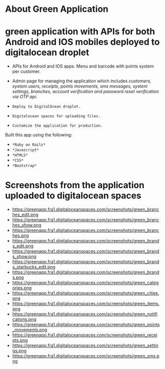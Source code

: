 # About Green Application
# green application with APIs for both Android and IOS mobiles deployed to digitalocean droplet
* APIs for Android and IOS apps. Menu and barcode with points system per customer. 
* Admin page for managing the application which includes  *customers, system users, receipts, points movements, sms messages, system settings, branches, account verification and password reset verification via OTP api*. 

* ` Deploy to DigitalOcean droplet. `
* ` Digitalocean spaces for uploading files. `
* ` Customize the application for production. `

Built this app using the following:
* ` *Ruby on Rails* `
* ` *Javascript* `
* ` *HTML5* `
* ` *CSS* `
* ` *Bootstrap* `

# Screenshots from the application uploaded to digitalocean spaces
* https://greenapp.fra1.digitaloceanspaces.com/screenshots/green_branches_edit.png
* https://greenapp.fra1.digitaloceanspaces.com/screenshots/green_branches_show.png
* https://greenapp.fra1.digitaloceanspaces.com/screenshots/green_branches.png
* https://greenapp.fra1.digitaloceanspaces.com/screenshots/green_brands_edit.png
* https://greenapp.fra1.digitaloceanspaces.com/screenshots/green_brands_show.png
* https://greenapp.fra1.digitaloceanspaces.com/screenshots/green_brands_starbucks_edit.png
* https://greenapp.fra1.digitaloceanspaces.com/screenshots/green_brands.png
* https://greenapp.fra1.digitaloceanspaces.com/screenshots/green_categories.png
* https://greenapp.fra1.digitaloceanspaces.com/screenshots/green_cities.png
* https://greenapp.fra1.digitaloceanspaces.com/screenshots/green_items.png
* https://greenapp.fra1.digitaloceanspaces.com/screenshots/green_notifications.png
* https://greenapp.fra1.digitaloceanspaces.com/screenshots/green_points_movements.png
* https://greenapp.fra1.digitaloceanspaces.com/screenshots/green_receipts.png
* https://greenapp.fra1.digitaloceanspaces.com/screenshots/green_settings.png
* https://greenapp.fra1.digitaloceanspaces.com/screenshots/green_sms.png
